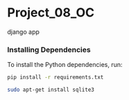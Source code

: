 # Project_08_OC
django app


### Installing Dependencies

To install the Python dependencies, run:

```bash
pip install -r requirements.txt
```

```bash
sudo apt-get install sqlite3
```